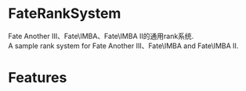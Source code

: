 # FateRankSystem
Fate Another III、Fate\IMBA、Fate\IMBA II的通用rank系统.  
A sample rank system for Fate Another III、Fate\IMBA and Fate\IMBA II. 
# Features
